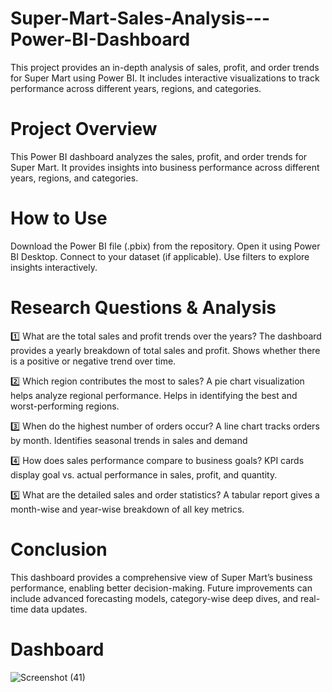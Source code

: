 # Super-Mart-Sales-Analysis---Power-BI-Dashboard
This project provides an in-depth analysis of sales, profit, and order trends for Super Mart using Power BI. It includes interactive visualizations to track performance across different years, regions, and categories.

# Project Overview
This Power BI dashboard analyzes the sales, profit, and order trends for Super Mart. 
It provides insights into business performance across different years, regions, and categories.

# How to Use
Download the Power BI file (.pbix) from the repository.
Open it using Power BI Desktop.
Connect to your dataset (if applicable).
Use filters to explore insights interactively.


# Research Questions & Analysis
1️⃣ What are the total sales and profit trends over the years?
The dashboard provides a yearly breakdown of total sales and profit.
Shows whether there is a positive or negative trend over time.

2️⃣ Which region contributes the most to sales?
A pie chart visualization helps analyze regional performance.
Helps in identifying the best and worst-performing regions.

3️⃣ When do the highest number of orders occur?
A line chart tracks orders by month.
Identifies seasonal trends in sales and demand

4️⃣ How does sales performance compare to business goals?
KPI cards display goal vs. actual performance in sales, profit, and quantity.

5️⃣ What are the detailed sales and order statistics?
A tabular report gives a month-wise and year-wise breakdown of all key metrics.


# Conclusion 
This dashboard provides a comprehensive view of Super Mart’s business performance, enabling better decision-making. Future improvements can include advanced forecasting models, category-wise deep dives, and real-time data updates.


# Dashboard

![Screenshot (41)](https://github.com/user-attachments/assets/74b1bf9d-184f-4e8f-8230-b353f3649c3b)

